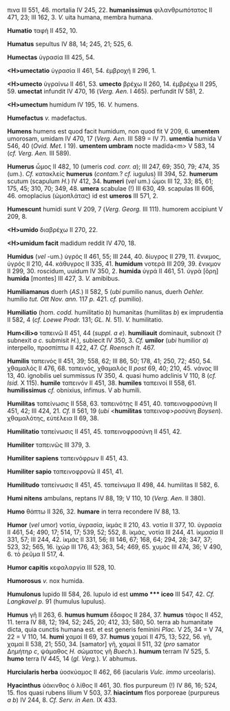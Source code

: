 πινα III 551, 46. mortalia IV 245, 22. **humanissimus** φιλανθρωπότατος
II 471, 23; III 162, 3. *V.* uita humana, membra humana.

**Humatio** ταφή II 452, 10.

**Humatus** sepultus IV 88, 14; 245, 21; 525, 6.

**Humectas** ὑγρασία III 425, 54.

**\<H\>umectatio** ὑγρασία II 461, 54. ἐμβροχή II 296, 1.

**\<H\>umecto** ὑγραίνω II 461, 53. **umecto** βρέχω II 260, 14. ἐμβρέχω
II 295, 59. **umectat** infundit IV 470, 16 (*Verg. Aen.* I 465).
perfundit IV 581, 2.

**\<H\>umectum** humidum IV 195, 16. *V.* humens.

**Humefactus** *v.* madefactus.

**Humens** humens est quod facit humidum, non quod fit V 209, 6.
**umentem** umorosam, umidam IV 470, 17 (*Verg. Aen.* III 589 = IV 7).
**umentia** humida V 546, 40 (*Ovid. Met.* I 19). **umentem umbram**
nocte madida\<m\> V 583, 14 (*cf. Verg. Aen.* III 589).

**Humerus** ὦμος II 482, 10 (umeris *cod. corr. a*); III 247, 69; 350,
79; 474, 35 (um.). *Cf.* κατακλείς **humerus** (*con­tam.*? *cf.*
iugulus) III 394, 52. **humerum** scutum (scapulum *H.*) IV 412, 34.
**humeri** (*vel* um.) ὦμοι III 12, 33; 85, 61; 175, 45; 310, 70; 349,
48. **umera** scabulae (!) III 630, 49. scapulas III 606, 46. omoplacius
(ὠμοπλάτας) id est **umeros** III 571, 2.

**Humescunt** humidi sunt V 209, 7 (*Verg. Georg.* III 111). humorem
accipiunt V 209, 8.

**\<H\>umido** διαβρέχω II 270, 22.

**\<H\>umidum facit** madidum reddit IV 470, 18.

**Humidus** (*vel* -um.) ὑγρός II 461, 55; III 244, 40. δίυγρος II 279,
11. ἔνικμος, ὑγρός II 210, 44. κάθυγρος II 335, 41. **humidum** νοτερά
III 209, 39. ἔνικμον II 299, 30. roscidum, uuidum IV 350, 2. **humida**
ὑγρά II 461, 51. ὑγρὰ [ὄρη] **humida** [montes] III 427, 3. *V.*
amibibus.

**Humiliamanus** duerh (*AS.*) II 582, 5 (*ubi* pumilio nanus, duerh
*Oehler.* humilio *tut. Ott Nov. ann.* 117 *p.* 421. *cf.* pumilio).

**Humiliatio** (hom. *codd.* humilitatio *b*) humanitas (humilitas *b*)
ex imprudentia II 582, 4 (*cf. Loewe Prodr.* 131; *GL. N.* 51). *V.*
humilitatio.

**Hum\<ili\>o** ταπεινῶ II 451, 44 (*suppl. a e*). **humiliauit**
dominauit, subnoxit (? subnexit *a c.* submisit *H.*), subiecit IV 350,
3. *Cf.* **umilor** (*ubi* humilior *a*) interpello, προσπίπτω II 422,
47. *Cf. Roensch It.* 467.

**Humilis** ταπεινός II 451, 39; 558, 62; III 86, 50; 178, 41; 250, 72;
450, 54. χθαμαλός II 476, 68. ταπεινός, χθαμαλός II *post* 69, 40; 210,
45. νάνος III 13, 40. ignobilis uel summissus IV 350, 4. quasi humo
adclinis V 110, 8 (*cf. Isid.* X 115). **humile** ταπεινόν II 451, 38.
**humiles** ταπεινοί II 558, 61. **humilissimus** *cf.* obnixius,
infimus. V ab humili.

**Humilitas** ταπείνωσις II 558, 63. ταπεινότης II 451, 40.
ταπεινοφροσύνη II 451, 42; III 424, 21. *Cf.* II 561, 19 (*ubi*
\<**humilitas** ταπεινοφ\>ροσύνη *Boysen*). χθαμαλότης, εὐτέλεια II 69,
38.

**Humilitatio** ταπείνωσις II 451, 45. ταπεινοφροσύνη II 451, 42.

**Humiliter** ταπεινῶς III 379, 3.

**Humiliter sapiens** ταπεινόφρων II 451, 43.

**Humiliter sapio** ταπεινοφρονῶ II 451, 41.

**Humilitudo** ταπείνωσις II 451, 45. ταπείνωμα II 498, 44. humilitas II
582, 6.

**Humi nitens** ambulans, reptans IV 88, 19; V 110, 10 (*Verg. Aen.*
II 380).

**Humo** θάπτω II 326, 32. **humare** in terra recondere IV 88, 13.

**Humor** (*vel* umor) νοτία, ὑγρασία, ἰκμάς II 210, 43. νοτία II 377,
10. ὑγρασία II 461, 54; 490, 17; 514, 17; 539, 52; 552, 8. ἰκμάς, νοτία
III 244, 41. ἰκμασία II 331, 57; III 244, 42. ἰκμάς II 331, 56; III 146,
67; 168, 64; 294, 28; 347, 37; 523, 32; 565, 16. ἰχώρ III 176, 43; 363,
54; 469, 65. χυμός III 474, 36; V 490, 6. τὸ ῥεῦμα II 517, 4.

**Humor capitis** κεφαλαργία III 528, 10.

**Humorosus** *v.* nox humida.

**Humulonus** lupido III 584, 26. lupulo id est **ummo \*\*\* iceo** III
547, 42. *Cf. Langkavel p.* 91 (humulus lupulus).

**Humus** γῆ II 263, 6. **humus humum** ἔδαφος II 284, 37. **humus**
τάφος II 452, 11. terra IV 88, 12; 194, 52; 245, 20; 412, 33; 580, 50.
terra ab humanitate dicta, quia cunctis humana est. et est generis
feminini *Plac.* V 25, 34 = V 74, 22 = V 110, 14. **humi** χαμαί II 69,
37. **humus** χαμαί II 475, 13; 522, 56. γῆ, χαμαί II 538, 21; 550, 34.
[samator] γῆ, χαμαί II 511, 32 (*pro* samator Δημήτηρ *c*, ψάμαθος
*H.* σώματος γῆ *Buech.*). **humum** terram IV 525, 5. **humo** terra IV
445, 14 (*gl. Verg.*). *V.* abhumus.

**Hurciularis herba** ὑοσκύαμος II 462, 66 (iacularis *Vulc. immo*
urceolaris).

**Hyacinthus** ὑάκινθος ὁ λίθος II 461, 30. flos purpureum (!) IV 86,
16; 524, 15. flos quasi rubens lilium V 503, 37. **hiacintum** flos
porporeae (purpureus *a b*) IV 244, 8. *Cf. Serv. in Aen.* IX 433.
